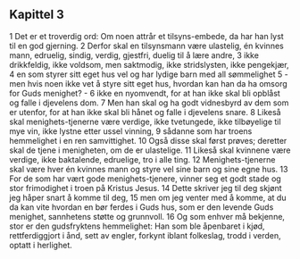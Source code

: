 ## Kapittel 3

1 Det er et troverdig ord: Om noen attrår et tilsyns-embede, da har han lyst til en god gjerning.
2 Derfor skal en tilsynsmann være ulastelig, én kvinnes mann, edruelig, sindig, verdig, gjestfri, duelig til å lære andre,
3 ikke drikkfeldig, ikke voldsom, men saktmodig, ikke stridslysten, ikke pengekjær,
4 en som styrer sitt eget hus vel og har lydige barn med all sømmelighet
5 - men hvis noen ikke vet å styre sitt eget hus, hvordan kan han da ha omsorg for Guds menighet? -
6 ikke en nyomvendt, for at han ikke skal bli opblåst og falle i djevelens dom.
7 Men han skal og ha godt vidnesbyrd av dem som er utenfor, for at han ikke skal bli hånet og falle i djevelens snare.
8 Likeså skal menighets-tjenerne være verdige, ikke tvetungede, ikke tilbøyelige til mye vin, ikke lystne etter ussel vinning,
9 sådanne som har troens hemmelighet i en ren samvittighet.
10 Også disse skal først prøves; deretter skal de tjene i menigheten, om de er ulastelige.
11 Likeså skal kvinnene være verdige, ikke baktalende, edruelige, tro i alle ting.
12 Menighets-tjenerne skal være hver én kvinnes mann og styre vel sine barn og sine egne hus.
13 For de som har vært gode menighets-tjenere, vinner seg et godt stade og stor frimodighet i troen på Kristus Jesus.
14 Dette skriver jeg til deg skjønt jeg håper snart å komme til deg,
15 men om jeg venter med å komme, at du da kan vite hvordan en bør ferdes i Guds hus, som er den levende Guds menighet, sannhetens støtte og grunnvoll.
16 Og som enhver må bekjenne, stor er den gudsfryktens hemmelighet: Han som ble åpenbaret i kjød, rettferdiggjort i ånd, sett av engler, forkynt iblant folkeslag, trodd i verden, optatt i herlighet.
